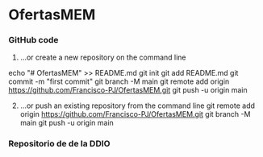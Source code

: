 # OfertasMEM

### GitHub code

1. …or create a new repository on the command line

echo "# OfertasMEM" >> README.md
git init
git add README.md
git commit -m "first commit"
git branch -M main
git remote add origin https://github.com/Francisco-PJ/OfertasMEM.git
git push -u origin main

2. …or push an existing repository from the command line
git remote add origin https://github.com/Francisco-PJ/OfertasMEM.git
git branch -M main
git push -u origin main

### Repositorio de de la DDIO